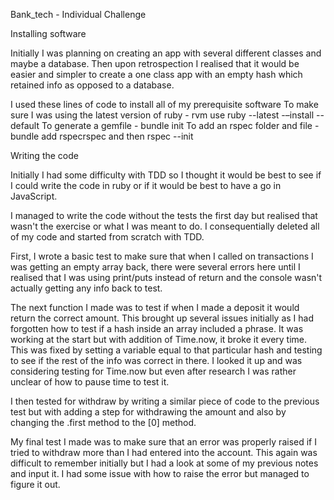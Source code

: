 Bank_tech - Individual Challenge

Installing software

Initially I was planning on creating an app with several different classes and maybe a database. Then upon retrospection I realised that it would be easier and simpler to create a one class app with an empty hash which retained info as opposed to a database.

I used these lines of code to install all of my prerequisite software
To make sure I was using the latest version of ruby - rvm use ruby --latest -–install --default
To generate a gemfile - bundle init
To add an rspec folder and file - bundle add rspecrspec and then rspec --init

Writing the code

Initially I had some difficulty with TDD so I thought it would be best to see if I could write the code in ruby or if it would be best to have a go in JavaScript.

I managed to write the code without the tests the first day but realised that wasn't the exercise or what I was meant to do.
I consequentially deleted all of my code and started from scratch with TDD.

First, I wrote a basic test to make sure that when I called on transactions I was getting an empty array back, there were several errors here until I realised that I was using print/puts instead of return and the console wasn't actually getting any info back to test.

The next function I made was to test if when I made a deposit it would return the correct amount. This brought up several issues initially as I had forgotten how to test if a hash inside an array included a phrase. It was working at the start but with addition of Time.now, it broke it every time. This was fixed by setting a variable equal to that particular hash and testing to see if the rest of the info was correct in there. I looked it up and was considering testing for Time.now but even after research I was rather unclear of how to pause time to test it.

I then tested for withdraw by writing a similar piece of code to the previous test but with adding a step for withdrawing the amount and also by changing the .first method to the [0] method.

My final test I made was to make sure that an error was properly raised if I tried to withdraw more than I had entered into the account. This again was difficult to remember initially but I had a look at some of my previous notes and input it. I had some issue with how to raise the error but managed to figure it out.